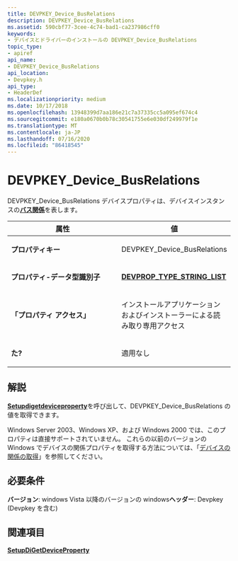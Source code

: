 ```yaml
---
title: DEVPKEY_Device_BusRelations
description: DEVPKEY_Device_BusRelations
ms.assetid: 590cbf77-3cee-4c74-bad1-ca237986cff0
keywords:
- デバイスとドライバーのインストールの DEVPKEY_Device_BusRelations
topic_type:
- apiref
api_name:
- DEVPKEY_Device_BusRelations
api_location:
- Devpkey.h
api_type:
- HeaderDef
ms.localizationpriority: medium
ms.date: 10/17/2018
ms.openlocfilehash: 13948399d7aa186e21c7a37335cc5a095ef674c4
ms.sourcegitcommit: e180a0670b0b78c30541755e6e030df249979f1e
ms.translationtype: MT
ms.contentlocale: ja-JP
ms.lasthandoff: 07/16/2020
ms.locfileid: "86418545"
---
```

# <a name="devpkey_device_busrelations"></a>DEVPKEY_Device_BusRelations


DEVPKEY_Device_BusRelations デバイスプロパティは、デバイスインスタンスの[**バス関係**](https://docs.microsoft.com/windows-hardware/drivers/kernel/irp-mn-query-device-relations)を表します。

<table>
<colgroup>
<col width="50%" />
<col width="50%" />
</colgroup>
<thead>
<tr>
<th>属性</th>
<th>値</th>
</tr>
</thead>
<tbody>
<tr class="odd">
<td align="left"><p><strong>プロパティキー</strong></p></td>
<td align="left"><p>DEVPKEY_Device_BusRelations</p></td>
</tr>
<tr class="even">
<td align="left"><p><strong>プロパティ-データ型識別子</strong></p></td>
<td align="left"><p><a href="devprop-type-string-list.md" data-raw-source="[&lt;strong&gt;DEVPROP_TYPE_STRING_LIST&lt;/strong&gt;](devprop-type-string-list.md)"><strong>DEVPROP_TYPE_STRING_LIST</strong></a></p></td>
</tr>
<tr class="odd">
<td align="left"><p><strong>「プロパティ アクセス」</strong></p></td>
<td align="left"><p>インストールアプリケーションおよびインストーラーによる読み取り専用アクセス</p></td>
</tr>
<tr class="even">
<td align="left"><p><strong>た?</strong></p></td>
<td align="left"><p>適用なし</p></td>
</tr>
</tbody>
</table>

 

<a name="remarks"></a>解説
-------

[**Setupdigetdeviceproperty**](https://docs.microsoft.com/windows/desktop/api/setupapi/nf-setupapi-setupdigetdevicepropertyw)を呼び出して、DEVPKEY_Device_BusRelations の値を取得できます。

Windows Server 2003、Windows XP、および Windows 2000 では、このプロパティは直接サポートされていません。 これらの以前のバージョンの Windows でデバイスの関係プロパティを取得する方法については、「[デバイスの関係の取得](https://docs.microsoft.com/windows-hardware/drivers/install/retrieving-device-relations)」を参照してください。

<a name="requirements"></a>必要条件
------------

**バージョン**: windows Vista 以降のバージョンの windows**ヘッダー**: Devpkey (Devpkey を含む)


## <a name="see-also"></a>関連項目


[**SetupDiGetDeviceProperty**](https://docs.microsoft.com/windows/desktop/api/setupapi/nf-setupapi-setupdigetdevicepropertyw)

 

 






